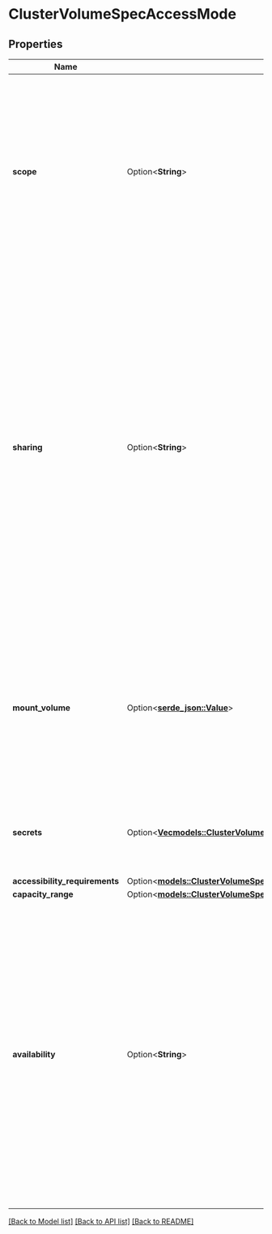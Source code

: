 # ClusterVolumeSpecAccessMode

## Properties

Name | Type | Description | Notes
------------ | ------------- | ------------- | -------------
**scope** | Option<**String**> | The set of nodes this volume can be used on at one time. - `single` The volume may only be scheduled to one node at a time. - `multi` the volume may be scheduled to any supported number of nodes at a time.  | [optional][default to Single]
**sharing** | Option<**String**> | The number and way that different tasks can use this volume at one time. - `none` The volume may only be used by one task at a time. - `readonly` The volume may be used by any number of tasks, but they all must mount the volume as readonly - `onewriter` The volume may be used by any number of tasks, but only one may mount it as read/write. - `all` The volume may have any number of readers and writers.  | [optional][default to None]
**mount_volume** | Option<[**serde_json::Value**](.md)> | Options for using this volume as a Mount-type volume.      Either MountVolume or BlockVolume, but not both, must be     present.   properties:     FsType:       type: \"string\"       description: |         Specifies the filesystem type for the mount volume.         Optional.     MountFlags:       type: \"array\"       description: |         Flags to pass when mounting the volume. Optional.       items:         type: \"string\" BlockVolume:   type: \"object\"   description: |     Options for using this volume as a Block-type volume.     Intentionally empty.  | [optional]
**secrets** | Option<[**Vec<models::ClusterVolumeSpecAccessModeSecretsInner>**](ClusterVolumeSpec_AccessMode_Secrets_inner.md)> | Swarm Secrets that are passed to the CSI storage plugin when operating on this volume.  | [optional]
**accessibility_requirements** | Option<[**models::ClusterVolumeSpecAccessModeAccessibilityRequirements**](ClusterVolumeSpec_AccessMode_AccessibilityRequirements.md)> |  | [optional]
**capacity_range** | Option<[**models::ClusterVolumeSpecAccessModeCapacityRange**](ClusterVolumeSpec_AccessMode_CapacityRange.md)> |  | [optional]
**availability** | Option<**String**> | The availability of the volume for use in tasks. - `active` The volume is fully available for scheduling on the cluster - `pause` No new workloads should use the volume, but existing workloads are not stopped. - `drain` All workloads using this volume should be stopped and rescheduled, and no new ones should be started.  | [optional][default to Active]

[[Back to Model list]](../README.md#documentation-for-models) [[Back to API list]](../README.md#documentation-for-api-endpoints) [[Back to README]](../README.md)


